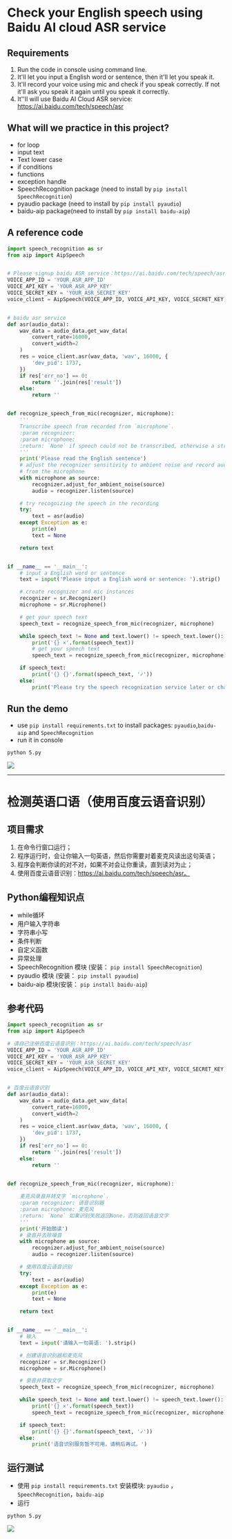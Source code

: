 # Check your English speech using Baidu AI cloud ASR service

## Requirements

1. Run the code in console using command line.
2. It'll let you input a English word or sentence, then it'll let you speak it.
3. It'll record your voice using mic and check if you speak correctly. If not it'll ask you speak it again until you speak it correctly.
4. It''ll will use Baidu AI Cloud ASR service: https://ai.baidu.com/tech/speech/asr

## What will we practice in this project?

- for loop
- input text
- Text lower case
- if conditions
- functions
- exception handle
- SpeechRecognition package (need to install by `pip install SpeechRecognition`)
- pyaudio package (need to install by `pip install pyaudio`)
- baidu-aip package(need to install by `pip install baidu-aip`)

## A reference code

```python
import speech_recognition as sr
from aip import AipSpeech


# Please signup baidu ASR service：https://ai.baidu.com/tech/speech/asr
VOICE_APP_ID = 'YOUR_ASR_APP_ID'
VOICE_API_KEY = 'YOUR_ASR_APP_KEY'
VOICE_SECRET_KEY = 'YOUR_ASR_SECRET_KEY'
voice_client = AipSpeech(VOICE_APP_ID, VOICE_API_KEY, VOICE_SECRET_KEY)


# baidu asr service
def asr(audio_data):
    wav_data = audio_data.get_wav_data(
        convert_rate=16000,
        convert_width=2
    )
    res = voice_client.asr(wav_data, 'wav', 16000, {
        'dev_pid': 1737,
    })
    if res['err_no'] == 0:
        return ''.join(res['result'])
    else:
        return ''


def recognize_speech_from_mic(recognizer, microphone):
    '''
    Transcribe speech from recorded from `microphone`.
    :param recognizer: 
    :param microphone: 
    :return: `None` if speech could not be transcribed, otherwise a string containing the transcribed text
    '''
    print('Please read the English sentence')
    # adjust the recognizer sensitivity to ambient noise and record audio
    # from the microphone
    with microphone as source:
        recognizer.adjust_for_ambient_noise(source)
        audio = recognizer.listen(source)

    # try recognizing the speech in the recording
    try:
        text = asr(audio)
    except Exception as e:
        print(e)
        text = None

    return text


if __name__ == '__main__':
    # input a English word or sentence
    text = input('Please input a English word or sentence: ').strip()

    # create recognizer and mic instances
    recognizer = sr.Recognizer()
    microphone = sr.Microphone()

    # get your speech text
    speech_text = recognize_speech_from_mic(recognizer, microphone)

    while speech_text != None and text.lower() != speech_text.lower():
        print('{} ×'.format(speech_text))
        # get your speech text
        speech_text = recognize_speech_from_mic(recognizer, microphone)

    if speech_text:
        print('{} {}'.format(speech_text, '✓'))
    else:
        print('Please try the speech recognization service later or change another one.')

```

## Run the demo

- use `pip install requirements.txt` to install packages: `pyaudio`,`baidu-aip` and `SpeechRecognition`
- run it in console

```shell
python 5.py
```

![](images/challenge_5_en.png)

----


# 检测英语口语（使用百度云语音识别）

## 项目需求

1. 在命令行窗口运行；
2. 程序运行时，会让你输入一句英语，然后你需要对着麦克风读出这句英语；
3. 程序会判断你读的对不对，如果不对会让你重读，直到读对为止；
4. 使用百度云语音识别：https://ai.baidu.com/tech/speech/asr。

## Python编程知识点

- while循环
- 用户输入字符串
- 字符串小写
- 条件判断
- 自定义函数
- 异常处理
- SpeechRecognition 模块 (安装： `pip install SpeechRecognition`) 
- pyaudio 模块 (安装： `pip install pyaudio`)
- baidu-aip 模块(安装： `pip install baidu-aip`)

## 参考代码

```python
import speech_recognition as sr
from aip import AipSpeech

# 请自己注册百度云语音识别：https://ai.baidu.com/tech/speech/asr
VOICE_APP_ID = 'YOUR_ASR_APP_ID'
VOICE_API_KEY = 'YOUR_ASR_APP_KEY'
VOICE_SECRET_KEY = 'YOUR_ASR_SECRET_KEY'
voice_client = AipSpeech(VOICE_APP_ID, VOICE_API_KEY, VOICE_SECRET_KEY)


# 百度云语音识别
def asr(audio_data):
    wav_data = audio_data.get_wav_data(
        convert_rate=16000,
        convert_width=2
    )
    res = voice_client.asr(wav_data, 'wav', 16000, {
        'dev_pid': 1737,
    })
    if res['err_no'] == 0:
        return ''.join(res['result'])
    else:
        return ''


def recognize_speech_from_mic(recognizer, microphone):
    '''
    麦克风录音并转文字 `microphone`.
    :param recognizer: 语音识别器
    :param microphone: 麦克风
    :return: `None` 如果识别失败返回None，否则返回语音文字
    '''
    print('开始朗读')
    # 录音并去除噪音
    with microphone as source:
        recognizer.adjust_for_ambient_noise(source)
        audio = recognizer.listen(source)

    # 使用百度云语音识别
    try:
        text = asr(audio)
    except Exception as e:
        print(e)
        text = None

    return text


if __name__ == '__main__':
    # 输入
    text = input('请输入一句英语: ').strip()

    # 创建语音识别器和麦克风
    recognizer = sr.Recognizer()
    microphone = sr.Microphone()

    # 录音并获取文字
    speech_text = recognize_speech_from_mic(recognizer, microphone)

    while speech_text != None and text.lower() != speech_text.lower():
        print('{} ×'.format(speech_text))
        speech_text = recognize_speech_from_mic(recognizer, microphone)

    if speech_text:
        print('{} {}'.format(speech_text, '✓'))
    else:
        print('语音识别服务暂不可用，请稍后再试。')

```
## 运行测试

- 使用 `pip install requirements.txt` 安装模块: `pyaudio` ，`SpeechRecognition`，`baidu-aip`
- 运行

```shell
python 5.py
```

![](images/challenge_5_cn.png)

